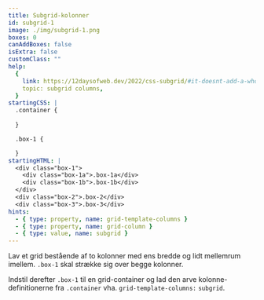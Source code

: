 ```yaml
---
title: Subgrid-kolonner
id: subgrid-1
image: ./img/subgrid-1.png
boxes: 0
canAddBoxes: false
isExtra: false
customClass: ""
help:
  {
    link: https://12daysofweb.dev/2022/css-subgrid/#it-doesnt-add-a-whole-lot-more-complexity,
    topic: subgrid columns,
  }
startingCSS: |
  .container {
    
  }

  .box-1 {

  }
startingHTML: |
  <div class="box-1">
    <div class="box-1a">.box-1a</div>
    <div class="box-1b">.box-1b</div>
  </div>
  <div class="box-2">.box-2</div>
  <div class="box-3">.box-3</div>
hints:
  - { type: property, name: grid-template-columns }
  - { type: property, name: grid-column }
  - { type: value, name: subgrid }
---
```


Lav et grid bestående af to kolonner med ens bredde og lidt mellemrum imellem. `.box-1` skal strække sig over begge kolonner.

Indstil derefter `.box-1` til en grid-container og lad den arve kolonne-definitionerne fra `.container` vha. `grid-template-columns:` `subgrid`.
